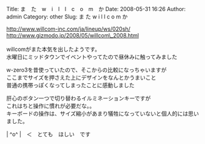 Title: ま　た　w　i　l　l　c　o　m　か
Date: 2008-05-31 16:26
Author: admin
Category: other
Slug: ま た w i l l c o m か

[http://www.willcom-inc.com/ja/lineup/ws/020sh/  
](http://www.willcom-inc.com/ja/lineup/ws/020sh/)[http://www.gizmodo.jp/2008/05/willcom\_2008.html  
](http://www.gizmodo.jp/2008/05/willcom_2008.html)  
willcomがまた本気を出したようです。  
水曜日にミッドタウンでイベントやってたので昼休みに触ってみました

w-zero3を昔使っていたので、そこからの比較になっちゃいますが  
ここまでサイズを押さえた上にデザインをなんとかうまいこと  
普通の携帯っぽくなってしまったことに感動しました

肝心のボタン一つで切り替わるイルミネーションキーですが  
これはちと操作に慣れが必要だな。。  
キーボードの操作は、サイズ縮小があまり犠牲になっていないと個人的には思いました。

| \^o\^ |　＜　とても　ほしい　です
